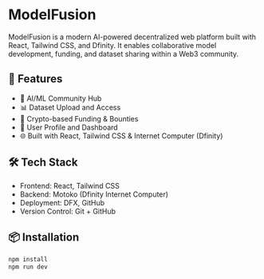 # ModelFusion

ModelFusion is a modern AI-powered decentralized web platform built with React, Tailwind CSS, and Dfinity. It enables collaborative model development, funding, and dataset sharing within a Web3 community.

## 🚀 Features

- 🧠 AI/ML Community Hub  
- 📊 Dataset Upload and Access  
- 💸 Crypto-based Funding & Bounties  
- 👥 User Profile and Dashboard  
- 🌐 Built with React, Tailwind CSS & Internet Computer (Dfinity)

## 🛠 Tech Stack

- Frontend: React, Tailwind CSS  
- Backend: Motoko (Dfinity Internet Computer)  
- Deployment: DFX, GitHub  
- Version Control: Git + GitHub

## 📦 Installation

```bash
npm install
npm run dev
